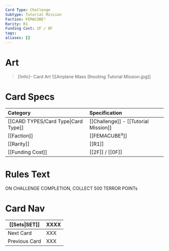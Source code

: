 ```yaml
---
Card Type: Challenge
Subtype: Tutorial Mission
Faction: FEMACUBE³
Rarity: R1
Funding Cost: 2F / 0F
tags: 
aliases: []
---
```

# Art

> [!info]- Card Art
> ![[Airplane Mass Shooting Tutorial Mission.jpg]]

# Card Specs

| Category | Specification| 
| :--- | :--- |
| [[CARD TYPES/Card Type\|Card Type]] | [[Challenge]] - [[Tutorial Mission]] |  
| [[Faction]] | [[FEMACUBE³]] |  
| [[Rarity]] | [[R1]] |  
| [[Funding Cost]] | [[2F]] / [[0F]] |  

# Rules Text  

ON CHALLENGE COMPLETION, COLLECT 500 TERROR POINTs

# Card Nav

| [[Sets\|SET]]           | XXXX          |
| ------------- | ------------------------------ |
| Next Card     | XXX |
| Previous Card | XXX |


